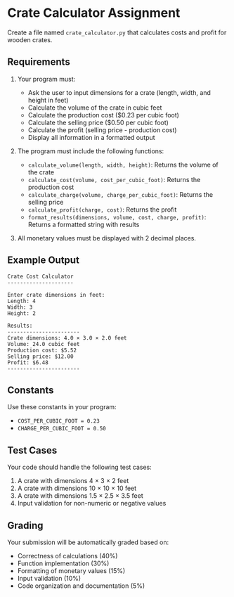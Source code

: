 # Crate Calculator Assignment

Create a file named `crate_calculator.py` that calculates costs and profit for wooden crates.

## Requirements

1. Your program must:
   - Ask the user to input dimensions for a crate (length, width, and height in feet)
   - Calculate the volume of the crate in cubic feet
   - Calculate the production cost ($0.23 per cubic foot)
   - Calculate the selling price ($0.50 per cubic foot)
   - Calculate the profit (selling price - production cost)
   - Display all information in a formatted output

2. The program must include the following functions:
   - `calculate_volume(length, width, height)`: Returns the volume of the crate
   - `calculate_cost(volume, cost_per_cubic_foot)`: Returns the production cost
   - `calculate_charge(volume, charge_per_cubic_foot)`: Returns the selling price
   - `calculate_profit(charge, cost)`: Returns the profit
   - `format_results(dimensions, volume, cost, charge, profit)`: Returns a formatted string with results

3. All monetary values must be displayed with 2 decimal places.

## Example Output

```
Crate Cost Calculator
---------------------

Enter crate dimensions in feet:
Length: 4
Width: 3
Height: 2

Results:
-----------------------
Crate dimensions: 4.0 × 3.0 × 2.0 feet
Volume: 24.0 cubic feet
Production cost: $5.52
Selling price: $12.00
Profit: $6.48
-----------------------
```

## Constants

Use these constants in your program:
- `COST_PER_CUBIC_FOOT = 0.23`
- `CHARGE_PER_CUBIC_FOOT = 0.50`

## Test Cases

Your code should handle the following test cases:

1. A crate with dimensions 4 × 3 × 2 feet
2. A crate with dimensions 10 × 10 × 10 feet
3. A crate with dimensions 1.5 × 2.5 × 3.5 feet
4. Input validation for non-numeric or negative values

## Grading

Your submission will be automatically graded based on:
- Correctness of calculations (40%)
- Function implementation (30%)
- Formatting of monetary values (15%)
- Input validation (10%)
- Code organization and documentation (5%)